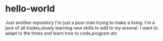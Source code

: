 # hello-world
Just another repository
I'm just a poor man trying to make a living.
I'm a jack of all trades,slowly learning new skills to add to my arsenal.
I want to adapt to the times and learn how to code,program etc

